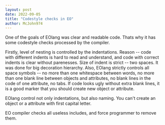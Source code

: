 ```yaml
---
layout: post
date: 2022-09-05
title: "Codestyle checks in EO"
author: McJohn974
---
```


One of the goals of EOlang was clear and readable code. Thats why it has some codestyle checks processed by the compiler.

Firstly, level of nesting is controlled by the indentations. 
Reason -- code with different indents is hard to read and understand,
and code with correct indents is clear without parenesses. Size of indent is strict -- two spaces. 
It was done for big decoration hierarchy. Also, EOlang strictly controls all space symbols -- no
more than one whitespace between words, no more than one blank line between objects and attributes, 
no blank lines in the code of one attribute, no tabs. If code looks ugly without extra blank lines,
it is a good marker that you should create new object or attribute.


EOlang control not only indentations, but also naming. You can't create an object or a
attribute with first capital letter.

EO compiler checks all useless includes, and force programmer to remove them.